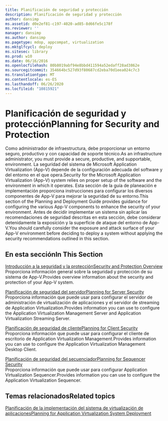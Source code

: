 ```yaml
---
title: Planificación de seguridad y protección
description: Planificación de seguridad y protección
author: dansimp
ms.assetid: d0e2ef81-c197-4020-ad85-8d66fe5c178f
ms.reviewer: ''
manager: dansimp
ms.author: dansimp
ms.pagetype: mdop, appcompat, virtualization
ms.mktglfcycl: deploy
ms.sitesec: library
ms.prod: w10
ms.date: 06/16/2016
ms.openlocfilehash: 80b8019abf94e8bbd411594a52edaff28ad3862e
ms.sourcegitcommit: 354664bc527d93f80687cd2eba70d1eea024c7c3
ms.translationtype: MT
ms.contentlocale: es-ES
ms.lasthandoff: 06/26/2020
ms.locfileid: "10815921"
---
```

# <span data-ttu-id="87f96-103">Planificación de seguridad y protección</span><span class="sxs-lookup"><span data-stu-id="87f96-103">Planning for Security and Protection</span></span>


<span data-ttu-id="87f96-104">Como administrador de infraestructura, debe proporcionar un entorno seguro, productivo y con capacidad de soporte técnico.</span><span class="sxs-lookup"><span data-stu-id="87f96-104">As an infrastructure administrator, you must provide a secure, productive, and supportable, environment.</span></span> <span data-ttu-id="87f96-105">La seguridad del sistema de Microsoft Application Virtualization (App-V) depende de la configuración adecuada del software y del entorno en el que opera.</span><span class="sxs-lookup"><span data-stu-id="87f96-105">Security for the Microsoft Application Virtualization (App-V) system relies on proper setup of the software and the environment in which it operates.</span></span> <span data-ttu-id="87f96-106">Esta sección de la guía de planeación e implementación proporciona instrucciones para configurar los diversos componentes de App-V para mejorar la seguridad de su entorno.</span><span class="sxs-lookup"><span data-stu-id="87f96-106">This section of the Planning and Deployment Guide provides guidance for configuring the various App-V components to enhance the security of your environment.</span></span> <span data-ttu-id="87f96-107">Antes de decidir implementar un sistema sin aplicar las recomendaciones de seguridad descritas en esta sección, debe considerar detenidamente la exposición y la superficie de ataque del entorno de App-V.</span><span class="sxs-lookup"><span data-stu-id="87f96-107">You should carefully consider the exposure and attack surface of your App-V environment before deciding to deploy a system without applying the security recommendations outlined in this section.</span></span>

## <span data-ttu-id="87f96-108">En esta sección</span><span class="sxs-lookup"><span data-stu-id="87f96-108">In This Section</span></span>


<a href="" id="security-and-protection-overview"></a>[<span data-ttu-id="87f96-109">Introducción a la seguridad y la protección</span><span class="sxs-lookup"><span data-stu-id="87f96-109">Security and Protection Overview</span></span>](security-and-protection-overview.md)  
<span data-ttu-id="87f96-110">Proporciona información general sobre la seguridad y protección de su sistema de App-V.</span><span class="sxs-lookup"><span data-stu-id="87f96-110">Provides overview information about the security and protection of your App-V system.</span></span>

<a href="" id="planning-for-server-security"></a>[<span data-ttu-id="87f96-111">Planificación de seguridad del servidor</span><span class="sxs-lookup"><span data-stu-id="87f96-111">Planning for Server Security</span></span>](planning-for-server-security.md)  
<span data-ttu-id="87f96-112">Proporciona información que puede usar para configurar el servidor de administración de virtualización de aplicaciones y el servidor de streaming de Application Virtualization.</span><span class="sxs-lookup"><span data-stu-id="87f96-112">Provides information you can use to configure the Application Virtualization Management Server and Application Virtualization Streaming Server.</span></span>

<a href="" id="planning-for-client-security"></a>[<span data-ttu-id="87f96-113">Planificación de seguridad de cliente</span><span class="sxs-lookup"><span data-stu-id="87f96-113">Planning for Client Security</span></span>](planning-for-client-security.md)  
<span data-ttu-id="87f96-114">Proporciona información que puede usar para configurar el cliente de escritorio de Application Virtualization Management.</span><span class="sxs-lookup"><span data-stu-id="87f96-114">Provides information you can use to configure the Application Virtualization Management Desktop Client.</span></span>

<a href="" id="planning-for-sequencer-security"></a>[<span data-ttu-id="87f96-115">Planificación de seguridad del secuenciador</span><span class="sxs-lookup"><span data-stu-id="87f96-115">Planning for Sequencer Security</span></span>](planning-for-sequencer-security.md)  
<span data-ttu-id="87f96-116">Proporciona información que puede usar para configurar Application Virtualization Sequencer.</span><span class="sxs-lookup"><span data-stu-id="87f96-116">Provides information you can use to configure the Application Virtualization Sequencer.</span></span>

## <span data-ttu-id="87f96-117">Temas relacionados</span><span class="sxs-lookup"><span data-stu-id="87f96-117">Related topics</span></span>


[<span data-ttu-id="87f96-118">Planificación de la implementación del sistema de virtualización de aplicaciones</span><span class="sxs-lookup"><span data-stu-id="87f96-118">Planning for Application Virtualization System Deployment</span></span>](planning-for-application-virtualization-system-deployment.md)

 

 





